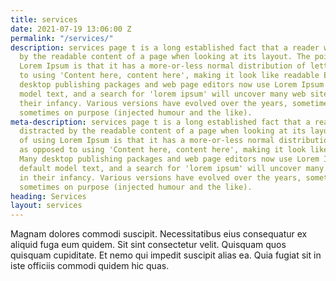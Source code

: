 ```yaml
---
title: services
date: 2021-07-19 13:06:00 Z
permalink: "/services/"
description: services page t is a long established fact that a reader will be distracted
  by the readable content of a page when looking at its layout. The point of using
  Lorem Ipsum is that it has a more-or-less normal distribution of letters, as opposed
  to using 'Content here, content here', making it look like readable English. Many
  desktop publishing packages and web page editors now use Lorem Ipsum as their default
  model text, and a search for 'lorem ipsum' will uncover many web sites still in
  their infancy. Various versions have evolved over the years, sometimes by accident,
  sometimes on purpose (injected humour and the like).
meta-description: services page t is a long established fact that a reader will be
  distracted by the readable content of a page when looking at its layout. The point
  of using Lorem Ipsum is that it has a more-or-less normal distribution of letters,
  as opposed to using 'Content here, content here', making it look like readable English.
  Many desktop publishing packages and web page editors now use Lorem Ipsum as their
  default model text, and a search for 'lorem ipsum' will uncover many web sites still
  in their infancy. Various versions have evolved over the years, sometimes by accident,
  sometimes on purpose (injected humour and the like).
heading: Services
layout: services
---
```


Magnam dolores commodi suscipit. Necessitatibus eius consequatur ex aliquid fuga eum quidem. Sit sint consectetur velit. Quisquam quos quisquam cupiditate. Et nemo qui impedit suscipit alias ea. Quia fugiat sit in iste officiis commodi quidem hic quas.
